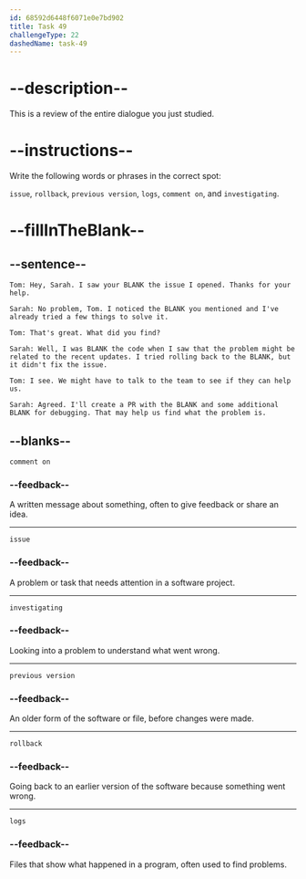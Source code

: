 ```yaml
---
id: 68592d6448f6071e0e7bd902
title: Task 49
challengeType: 22
dashedName: task-49
---
```


<!-- REVIEW -->

# --description--

This is a review of the entire dialogue you just studied.

# --instructions--

Write the following words or phrases in the correct spot:

`issue`, `rollback`, `previous version`, `logs`, `comment on`, and `investigating`.

# --fillInTheBlank--

## --sentence--

`Tom: Hey, Sarah. I saw your BLANK the issue I opened. Thanks for your help.`

`Sarah: No problem, Tom. I noticed the BLANK you mentioned and I've already tried a few things to solve it.`

`Tom: That's great. What did you find?`

`Sarah: Well, I was BLANK the code when I saw that the problem might be related to the recent updates. I tried rolling back to the BLANK, but it didn't fix the issue.`

`Tom: I see. We might have to talk to the team to see if they can help us.`

`Sarah: Agreed. I'll create a PR with the BLANK and some additional BLANK for debugging. That may help us find what the problem is.`

## --blanks--

`comment on`

### --feedback--

A written message about something, often to give feedback or share an idea.

---

`issue`

### --feedback--

A problem or task that needs attention in a software project.

---

`investigating`

### --feedback--

Looking into a problem to understand what went wrong.

---

`previous version`

### --feedback--

An older form of the software or file, before changes were made.

---

`rollback`

### --feedback--

Going back to an earlier version of the software because something went wrong.

---

`logs`

### --feedback--

Files that show what happened in a program, often used to find problems.
